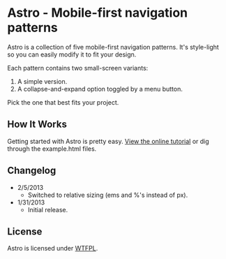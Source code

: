 # Astro - Mobile-first navigation patterns
Astro is a collection of five mobile-first navigation patterns. It's style-light so you can easily modify it to fit your design.

Each pattern contains two small-screen variants:
1. A simple version.
2. A collapse-and-expand option toggled by a menu button.

Pick the one that best fits your project.

## How It Works
Getting started with Astro is pretty easy. [View the online tutorial](http://cferdinandi.github.com/astro/) or dig through the example.html files.

## Changelog
* 2/5/2013
  * Switched to relative sizing (ems and %'s instead of px).
* 1/31/2013
  * Initial release.

## License
Astro is licensed under [WTFPL](http://www.wtfpl.net/).
